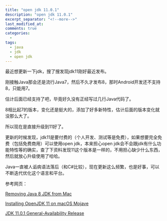 ```yaml
---
title: "open jdk 11.0.1"
description: "open jdk 11.0.1"
excerpt_separator: "<!--more-->"
last_modified_at: 
comments: true
categories:
  -
tags:
  - java
  - jdk
  - open jdk
---
```


最近想更新一下jdk，搜了搜发现jdk11刚好最近发布。

刚接触Java那会还是流行Java7，然后不久才发布8，那时Android开发还不支持8，只能用7。

估计后面已经支持了吧，毕竟好久没有正经写过几行Java代码了。

8相比起7的版本，变化还是挺大的，添加了好多新特性，估计后面的版本变化就没那么大了。

所以现在是直接升级到11好了。

更新的时候发现，jdk11是要付费的（个人开发、测试等是免费），如果想要完全免费（包括免费商用）可以使用open jdk，本来担心open jdk会不会跟jdk有什么功能特性等的确实，查了下资料发现11这个版本是一样的，不用担心缺少什么东西，然后就放心升级使用了哈哈。

Java一直被人诟病语法落后（和C#比较），现在更新这么频繁，也是好事，可以不断迭代优化这个语言和平台。


参考网页：

<site><a target="_blank" href="https://stackoverflow.com/questions/19039752/removing-java-8-jdk-from-mac">Removing Java 8 JDK from Mac</a></site>

<site><a target="_blank" href="https://solarianprogrammer.com/2018/09/28/installing-openjdk-macos/">Installing OpenJDK 11 on macOS Mojave</a></site>

<site><a target="_blank" href="https://jdk.java.net/11/">JDK 11.0.1 General-Availability Release</a></site>
